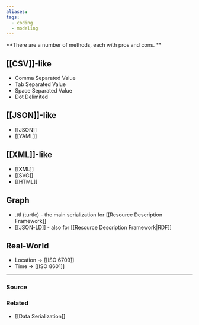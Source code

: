 ```yaml
---
aliases: 
tags:
  - coding
  - modeling
---
```

**There are a number of methods, each with pros and cons. **

## [[CSV]]-like

- Comma Separated Value
- Tab Separated Value
- Space Separated Value
- Dot Delimited

## [[JSON]]-like

- [[JSON]]
- [[YAML]]

## [[XML]]-like

- [[XML]]
- [[SVG]]
- [[HTML]]

## Graph

- .ttl (turtle) - the main serialization for [[Resource Description Framework]]
- [[JSON-LD]] - also for [[Resource Description Framework|RDF]]

## Real-World

- Location → [[ISO 6709]]
- Time → [[ISO 8601]]

---

### Source


### Related
- [[Data Serialization]]